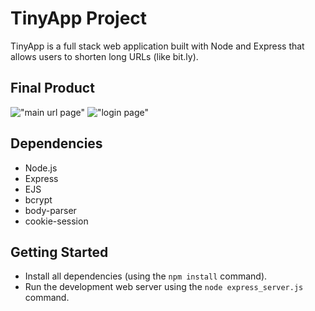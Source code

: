 # TinyApp Project

TinyApp is a full stack web application built with Node and Express that allows users to shorten long URLs (like bit.ly).

## Final Product

!["main url page"](https://github.com/cbot83/shortUrl/blob/master/docs/Tiny%20App%201.png?raw=true)
!["login page"](https://github.com/cbot83/shortUrl/blob/master/docs/Tiny%20App%202.png?raw=true)

## Dependencies

- Node.js
- Express
- EJS
- bcrypt
- body-parser
- cookie-session

## Getting Started

- Install all dependencies (using the `npm install` command).
- Run the development web server using the `node express_server.js` command.
